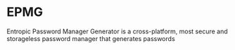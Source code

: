 # EPMG
Entropic Password Manager Generator is a cross-platform, most secure and storageless password manager that generates passwords
